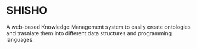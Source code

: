 # SHISHO

A web-based Knowledge Management system to easily create ontologies and trasnlate them into different data structures and programming languages.
